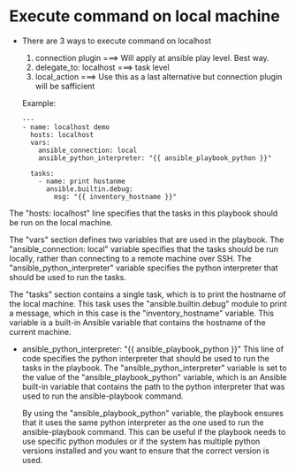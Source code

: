 # Execute command on local machine
- There are 3 ways to execute command on localhost
    
    1. connection plugin  ===> Will apply at ansible play level. Best way.
    2. delegate_to: localhost  ===> task level
    3. local_action ===> Use this as a last alternative but connection plugin will be safficient

    Example:
    ```
    ---
    - name: localhost demo
      hosts: localhost
      vars:
        ansible_connection: local
        ansible_python_interpreter: "{{ ansible_playbook_python }}"
    
      tasks:
        - name: print hostanme
          ansible.builtin.debug:
            msg: "{{ inventory_hostname }}"
    ```
The "hosts: localhost" line specifies that the tasks in this playbook should be run on the local machine.

The "vars" section defines two variables that are used in the playbook. The "ansible_connection: local" variable specifies that the tasks should be run locally, rather than connecting to a remote machine over SSH. The "ansible_python_interpreter" variable specifies the python interpreter that should be used to run the tasks.

The "tasks" section contains a single task, which is to print the hostname of the local machine. This task uses the "ansible.builtin.debug" module to print a message, which in this case is the "inventory_hostname" variable. This variable is a built-in Ansible variable that contains the hostname of the current machine.

- ansible_python_interpreter: "{{ ansible_playbook_python }}"
   This line of code specifies the python interpreter that should be used to run the tasks in the playbook. The "ansible_python_interpreter" variable is set to the value of the "ansible_playbook_python" variable, which is an Ansible built-in variable that contains the path to the python interpreter that was used to run the ansible-playbook command.
   
   By using the "ansible_playbook_python" variable, the playbook ensures that it uses the same python interpreter as the one used to run the ansible-playbook command. This can be useful if the playbook needs to use specific python modules or if the system has multiple python versions installed and you want to ensure that the correct version is used.